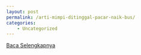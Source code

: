 ```yaml
---
layout: post
permalink: /arti-mimpi-ditinggal-pacar-naik-bus/
categories:
    - Uncategorized
---
```


[Baca Selengkapnya](/10)